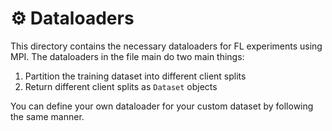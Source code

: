 # ⚙️ Dataloaders
This directory contains the necessary dataloaders for FL experiments using MPI. The dataloaders in the file main do two main things:

1. Partition the training dataset into different client splits
2. Return different client splits as `Dataset` objects

You can define your own dataloader for your custom dataset by following the same manner.
